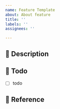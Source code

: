 ```yaml
---
name: Feature Template
about: About feature
title: ''
labels: ''
assignees: ''

---
```


## 🌳 Description

## 🌟 Todo
- [ ] todo

## 📝 Reference
